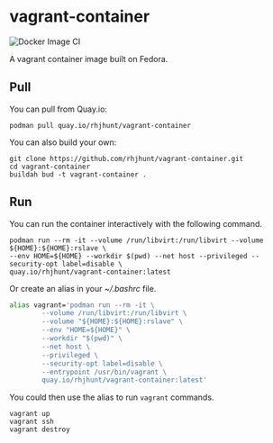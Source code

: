 # vagrant-container

![Docker Image CI](https://github.com/rhjhunt/vagrant-container/workflows/Docker%20Image%20CI/badge.svg)

A vagrant container image built on Fedora.

## Pull

You can pull from Quay.io:

```terminal
podman pull quay.io/rhjhunt/vagrant-container
```

You can also build your own:

```terminal
git clone https://github.com/rhjhunt/vagrant-container.git
cd vagrant-container
buildah bud -t vagrant-container .
```

## Run

You can run the container interactively with the following command.

```terminal
podman run --rm -it --volume /run/libvirt:/run/libvirt --volume ${HOME}:${HOME}:rslave \
--env HOME=${HOME} --workdir $(pwd) --net host --privileged --security-opt label=disable \
quay.io/rhjhunt/vagrant-container:latest
```

Or create an alias in your _~/.bashrc_ file.

```bash
alias vagrant='podman run --rm -it \
        --volume /run/libvirt:/run/libvirt \
        --volume "${HOME}:${HOME}:rslave" \
        --env "HOME=${HOME}" \
        --workdir "$(pwd)" \
        --net host \
        --privileged \
        --security-opt label=disable \
        --entrypoint /usr/bin/vagrant \
        quay.io/rhjhunt/vagrant-container:latest'
```

You could then use the alias to run `vagrant` commands.

```terminal
vagrant up
vagrant ssh
vagrant destroy
```
